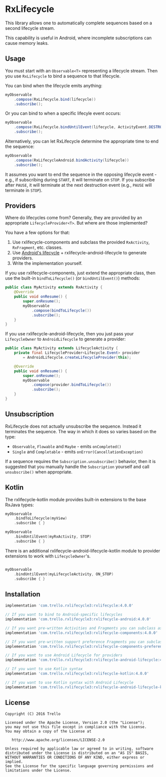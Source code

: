 # RxLifecycle

This library allows one to automatically complete sequences based on a second lifecycle stream.

This capability is useful in Android, where incomplete subscriptions can cause memory leaks.

## Usage

You must start with an `Observable<T>` representing a lifecycle stream. Then you use `RxLifecycle` to bind
a sequence to that lifecycle.

You can bind when the lifecycle emits anything:

```java
myObservable
    .compose(RxLifecycle.bind(lifecycle))
    .subscribe();
```

Or you can bind to when a specific lifecyle event occurs:

```java
myObservable
    .compose(RxLifecycle.bindUntilEvent(lifecycle, ActivityEvent.DESTROY))
    .subscribe();
```

Alternatively, you can let RxLifecycle determine the appropriate time to end the sequence:

```java
myObservable
    .compose(RxLifecycleAndroid.bindActivity(lifecycle))
    .subscribe();
```

It assumes you want to end the sequence in the opposing lifecycle event - e.g., if subscribing during `START`, it will
terminate on `STOP`. If you subscribe after `PAUSE`, it will terminate at the next destruction event (e.g.,
`PAUSE` will terminate in `STOP`).

## Providers

Where do lifecycles come from? Generally, they are provided by an appropriate `LifecycleProvider<T>`. But where are
those implemented?

You have a few options for that:

1. Use rxlifecycle-components and subclass the provided `RxActivity`, `RxFragment`, etc. classes.
1. Use [Android's lifecycle](https://developer.android.com/topic/libraries/architecture/lifecycle.html) + rxlifecycle-android-lifecycle to generate providers.
1. Write the implementation yourself.

If you use rxlifecycle-components, just extend the appropriate class, then use the built-in `bindToLifecycle()` (or `bindUntilEvent()`) methods:

```java
public class MyActivity extends RxActivity {
    @Override
    public void onResume() {
        super.onResume();
        myObservable
            .compose(bindToLifecycle())
            .subscribe();
    }
}
```

If you use rxlifecycle-android-lifecycle, then you just pass your `LifecycleOwner` to `AndroidLifecycle` to generate a provider:

```java
public class MyActivity extends LifecycleActivity {
    private final LifecycleProvider<Lifecycle.Event> provider
        = AndroidLifecycle.createLifecycleProvider(this);

    @Override
    public void onResume() {
        super.onResume();
        myObservable
            .compose(provider.bindToLifecycle())
            .subscribe();
    }
}
```

## Unsubscription

RxLifecycle does not actually unsubscribe the sequence. Instead it terminates the sequence. The way in which
it does so varies based on the type:

- `Observable`, `Flowable` and `Maybe` - emits `onCompleted()`
- `Single` and `Completable` - emits `onError(CancellationException)`

If a sequence requires the `Subscription.unsubscribe()` behavior, then it is suggested that you manually handle
the `Subscription` yourself and call `unsubscribe()` when appropriate.

## Kotlin

The rxlifecycle-kotlin module provides built-in extensions to the base RxJava types:

```kotlin
myObservable
    .bindToLifecycle(myView)
    .subscribe { }

myObservable
    .bindUntilEvent(myRxActivity, STOP)
    .subscribe { }
```

There is an additional rxlifecycle-android-lifecycle-kotlin module to provider extensions to work
with `LifecycleOwner`'s.

```kotlin

myObservable
    .bindUntilEvent(myLifecycleActivity, ON_STOP)
    .subscribe { }
```

## Installation

```gradle
implementation 'com.trello.rxlifecycle3:rxlifecycle:4.0.0'

// If you want to bind to Android-specific lifecycles
implementation 'com.trello.rxlifecycle3:rxlifecycle-android:4.0.0'

// If you want pre-written Activities and Fragments you can subclass as providers
implementation 'com.trello.rxlifecycle3:rxlifecycle-components:4.0.0'

// If you want pre-written support preference Fragments you can subclass as providers
implementation 'com.trello.rxlifecycle3:rxlifecycle-components-preference:4.0.0'

// If you want to use Android Lifecycle for providers
implementation 'com.trello.rxlifecycle3:rxlifecycle-android-lifecycle:4.0.0'

// If you want to use Kotlin syntax
implementation 'com.trello.rxlifecycle3:rxlifecycle-kotlin:4.0.0'

// If you want to use Kotlin syntax with Android Lifecycle
implementation 'com.trello.rxlifecycle3:rxlifecycle-android-lifecycle-kotlin:4.0.0'
```

## License

    Copyright (C) 2016 Trello

    Licensed under the Apache License, Version 2.0 (the "License");
    you may not use this file except in compliance with the License.
    You may obtain a copy of the License at

       http://www.apache.org/licenses/LICENSE-2.0

    Unless required by applicable law or agreed to in writing, software
    distributed under the License is distributed on an "AS IS" BASIS,
    WITHOUT WARRANTIES OR CONDITIONS OF ANY KIND, either express or implied.
    See the License for the specific language governing permissions and
    limitations under the License.
